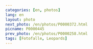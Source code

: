 ```yaml
---
categories: [en, photos]
lang: en
layout: photo
next_photo: /en/photos/P0000372.html
picname: P0000445
prev_photo: /en/photos/P0000258.html
tags: [Fotofalle, Leopards]
---
```

